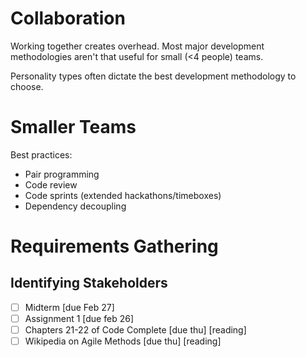 # Collaboration
Working together creates overhead. Most major development methodologies aren't that useful for small (<4 people) teams.

Personality types often dictate the best development methodology to choose.

# Smaller Teams
Best practices:

- Pair programming
- Code review
- Code sprints (extended hackathons/timeboxes)
- Dependency decoupling

# Requirements Gathering

## Identifying Stakeholders


- [ ] Midterm [due Feb 27]
- [ ] Assignment 1 [due feb 26]
- [ ] Chapters 21-22 of Code Complete [due thu] [reading]
- [ ] Wikipedia on Agile Methods [due thu] [reading]